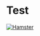 # Test

[![Hamster](http://img.youtube.com/vi/SuHygt-lcmU?si=uIHX-rzpW_SiTyPR/0.jpg)](https://youtu.be/SuHygt-lcmU?si=uIHX-rzpW_SiTyPR)
